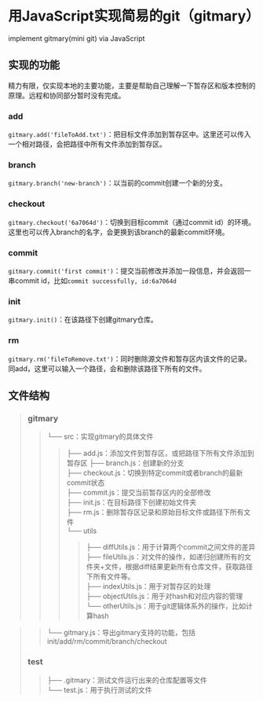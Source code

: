 # 用JavaScript实现简易的git（gitmary）
 implement gitmary(mini git) via JavaScript

## 实现的功能
精力有限，仅实现本地的主要功能，主要是帮助自己理解一下暂存区和版本控制的原理。远程和协同部分暂时没有完成。
### add
`gitmary.add('fileToAdd.txt')`：把目标文件添加到暂存区中。这里还可以传入一个相对路径，会把路径中所有文件添加到暂存区。

### branch
`gitmary.branch('new-branch')`：以当前的commit创建一个新的分支。

### checkout
`gitmary.checkout('6a7064d')`：切换到目标commit（通过commit id）的环境。这里也可以传入branch的名字，会更换到该branch的最新commit环境。

### commit
`gitmary.commit('first commit')`：提交当前修改并添加一段信息，并会返回一串commit id，比如`commit successfully, id:6a7064d`  

### init
`gitmary.init()`：在该路径下创建gitmary仓库。

### rm
`gitmary.rm('fileToRemove.txt')`：同时删除源文件和暂存区内该文件的记录。同add，这里可以输入一个路径，会和删除该路径下所有的文件。

## 文件结构
> ### gitmary  
>> └── src：实现gitmary的具体文件
>>> ├── add.js：添加文件到暂存区，或把路径下所有文件添加到暂存区
>>> ├── branch.js：创建新的分支  
>>> ├── checkout.js：切换到特定commit或者branch的最新commit状态  
>>> ├── commit.js：提交当前暂存区内的全部修改  
>>> ├── init.js：在目标路径下创建初始文件夹  
>>> ├── rm.js：删除暂存区记录和原始目标文件或路径下所有文件  
>>> └── utils  
>>>> ├── diffUtils.js：用于计算两个commit之间文件的差异  
>>>> ├── fileUtils.js：对文件的操作，如递归创建所有的文件夹+文件，根据diff结果更新所有仓库文件，获取路径下所有文件等。  
>>>> ├── indexUtils.js：用于对暂存区的处理  
>>>> ├── objectUtils.js：用于对hash和对应内容的管理  
>>>> └── otherUtils.js：用于git逻辑体系外的操作，比如计算hash  

>> └── gitmary.js：导出gitmary支持的功能，包括 init/add/rm/commit/branch/checkout  
> ### test  
>> ├── .gitmary：测试文件运行出来的仓库配置等文件  
>> └── test.js：用于执行测试的文件  